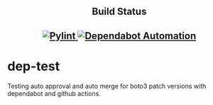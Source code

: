 <h2 align="center">Build Status<h2>

<p align="center">
<a href="https://github.com/kernelsam/dep-test/actions/workflows/pylint.yml">
    <img alt="Pylint" src="https://github.com/kernelsam/dep-test/actions/workflows/pylint.yml/badge.svg" />
</a>
<a href="https://github.com/kernelsam/dep-test/actions/workflows/dependabot-automation.yml">
    <img alt="Dependabot Automation" src="https://github.com/kernelsam/dep-test/actions/workflows/dependabot-automation.yml/badge.svg?event=pull_request" />
</a>
<a href="https://github.com/kernelsam/dep-test/actions/workflows/add-issue-to-projects.yml>
    <img alt="Dependabot Automation" src="https://github.com/kernelsam/dep-test/actions/workflows/add-issue-to-projects.yml/badge.svg" />
</a>
</p>

# dep-test

Testing auto approval and auto merge for boto3 patch versions with dependabot and github actions.